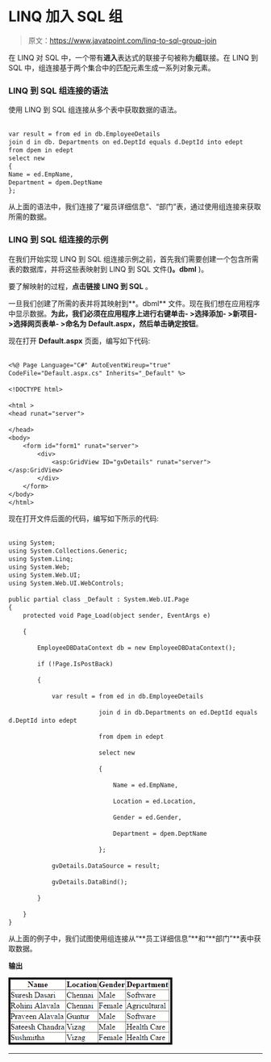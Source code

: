 # LINQ 加入 SQL 组

> 原文：<https://www.javatpoint.com/linq-to-sql-group-join>

在 LINQ 对 SQL 中，一个带有**进入**表达式的联接子句被称为**组**联接。在 LINQ 到 SQL 中，组连接基于两个集合中的匹配元素生成一系列对象元素。

### LINQ 到 SQL 组连接的语法

使用 LINQ 到 SQL 组连接从多个表中获取数据的语法。

```

var result = from ed in db.EmployeeDetails
join d in db. Departments on ed.DeptId equals d.DeptId into edept
from dpem in edept
select new
{
Name = ed.EmpName,
Department = dpem.DeptName
};

```

从上面的语法中，我们连接了“雇员详细信息”、“部门”表，通过使用组连接来获取所需的数据。

### LINQ 到 SQL 组连接的示例

在我们开始实现 LINQ 到 SQL 组连接示例之前，首先我们需要创建一个包含所需表的数据库，并将这些表映射到 LINQ 到 SQL 文件(**)。dbml** )。

要了解映射的过程，**点击链接 LINQ 到 SQL** 。

一旦我们创建了所需的表并将其映射到**。dbml** 文件。现在我们想在应用程序中显示数据。**为此，我们必须在应用程序上进行右键单击- >选择添加- >新项目- >选择网页表单- >命名为 Default.aspx，然后单击确定按钮**。

现在打开 **Default.aspx** 页面，编写如下代码:

```

<%@ Page Language="C#" AutoEventWireup="true" CodeFile="Default.aspx.cs" Inherits="_Default" %>

<!DOCTYPE html>

<html >
<head runat="server">

</head>
<body>
    <form id="form1" runat="server">
        <div>
            <asp:GridView ID="gvDetails" runat="server"></asp:GridView>
        </div>
    </form>
</body>
</html>

```

现在打开文件后面的代码，编写如下所示的代码:

```

using System;
using System.Collections.Generic;
using System.Linq;
using System.Web;
using System.Web.UI;
using System.Web.UI.WebControls;

public partial class _Default : System.Web.UI.Page
{
    protected void Page_Load(object sender, EventArgs e)

    {

        EmployeeDBDataContext db = new EmployeeDBDataContext();

        if (!Page.IsPostBack)

        {

            var result = from ed in db.EmployeeDetails

                         join d in db.Departments on ed.DeptId equals d.DeptId into edept

                         from dpem in edept

                         select new

                         {

                             Name = ed.EmpName,

                             Location = ed.Location,

                             Gender = ed.Gender,

                             Department = dpem.DeptName

                         };

            gvDetails.DataSource = result;

            gvDetails.DataBind();

        }

    }
}

```

从上面的例子中，我们试图使用组连接从“**员工详细信息”**和“**部门”**表中获取数据。

**输出**

![LINQ To SQL Group Join](img/c9fdb493b95d71af5e18ab7a22d58b6e.png)

* * *